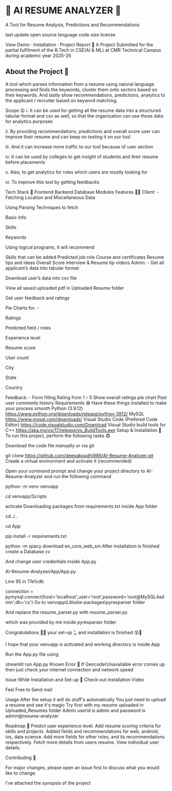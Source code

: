 # 🌴 AI RESUME ANALYZER 🌴
A Tool for Resume Analysis, Predictions and Recommendations

last update open source language code size license

View Demo · Installation · Project Report
🚀 A Project Submitted for the partial fulfilment of the B.Tech in CSE(AI & ML)  at CMR Technical Campus during academic year 2025-26

About the Project 🥱
------------------------------------------------------------------------------------------------------------------------------------------------------------------

A tool which parses information from a resume using natural language processing and finds the keywords, cluster them onto sectors based on their keywords. And lastly show recommendations, predictions, analytics to the applicant / recruiter based on keyword matching.

Scope 😲
i. It can be used for getting all the resume data into a structured tabular format and csv as well, so that the organization can use those data for analytics purposes

ii. By providing recommendations, predictions and overall score user can improve their resume and can keep on testing it on our tool

iii. And it can increase more traffic to our tool because of user section

iv. It can be used by colleges to get insight of students and their resume before placements

v. Also, to get analytics for roles which users are mostly looking for

vi. To improve this tool by getting feedbacks

Tech Stack 🍻
Frontend
Backend
Database
Modules
Features 🤦‍♂️
Client: -
Fetching Location and Miscellaneous Data

Using Parsing Techniques to fetch

Basic Info

Skills

Keywords

Using logical programs, it will recommend

Skills that can be added
Predicted job role
Course and certificates
Resume tips and ideas
Overall Score
Interview & Resume tip videos
Admin: -
Get all applicant’s data into tabular format

Download user’s data into csv file

View all saved uploaded pdf in Uploaded Resume folder

Get user feedback and ratings

Pie Charts for: -

Ratings

Predicted field / roles

Experience level

Resume score

User count

City

State

Country

Feedback: -
Form filling
Rating from 1 – 5
Show overall ratings pie chart
Past user comments history
Requirements 😅
Have these things installed to make your process smooth
Python (3.9.12) https://www.python.org/downloads/release/python-3912/
MySQL https://www.mysql.com/downloads/
Visual Studio Code (Prefered Code Editor) https://code.visualstudio.com/Download
Visual Studio build tools for C++ https://aka.ms/vs/17/release/vs_BuildTools.exe
Setup & Installation 👀
To run this project, perform the following tasks 😨

Download the code file manually or via git

git clone https://github.com/deepakpadhi986/AI-Resume-Analyzer.git
Create a virtual environment and activate it (recommended)

Open your command prompt and change your project directory to AI-Resume-Analyzer and run the following command

python -m venv venvapp

cd venvapp/Scripts

activate
Downloading packages from requirements.txt inside App folder

cd../..

cd App

pip install -r requirements.txt

python -m spacy download en_core_web_sm
After installation is finished create a Database cv

And change user credentials inside App.py

AI-Resume-Analyzer/App/App.py

Line 95 in 17e1cdb

 connection = pymysql.connect(host='localhost',user='root',password='root@MySQL4admin',db='cv') 
Go to venvapp\Lib\site-packages\pyresparser folder

And replace the resume_parser.py with resume_parser.py

which was provided by me inside pyresparser folder

Congratulations 🥳😱 your set-up 👆 and installation is finished 😵🤯

I hope that your venvapp is activated and working directory is inside App

Run the App.py file using

streamlit run App.py
Known Error 🤪
If GeocoderUnavailable error comes up then just check your internet connection and network speed

Issue While Installation and Set-up 🤧
Check-out installation Video

Feel Free to Send mail

Usage
After the setup it will do stuff's automatically
You just need to upload a resume and see it's magic
Try first with my resume uploaded in Uploaded_Resumes folder
Admin userid is admin and password is admin@resume-analyzer

Roadmap 🛵
 Predict user experience level.
 Add resume scoring criteria for skills and projects.
 Added fields and recommendations for web, android, ios, data science.
 Add more fields for other roles, and its recommendations respectively.
 Fetch more details from users resume.
 View individual user details.
 
Contributing 🤘

For major changes, please open an issue first to discuss what you would like to change.

I've attached the synopsis of the project



